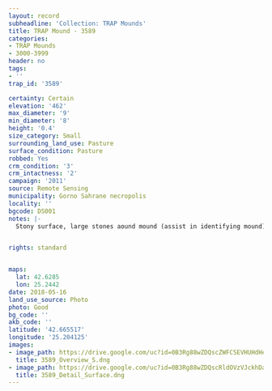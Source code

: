 ```yaml
---
layout: record
subheadline: 'Collection: TRAP Mounds'
title: TRAP Mound - 3589
categories:
- TRAP Mounds
- 3000-3999
header: no
tags:
- ''
trap_id: '3589'

certainty: Certain
elevation: '462'
max_diameter: '9'
min_diameter: '8'
height: '0.4'
size_category: Small
surrounding_land_use: Pasture
surface_condition: Pasture
robbed: Yes
crm_condition: '3'
crm_intactness: '2'
campaign: '2011'
source: Remote Sensing
municipality: Gorno Sahrane necropolis
locality: ''
bgcode: DS001
notes: |-
  Stony surface, large stones aound mound (assist in identifying mound), no recent robbers' trench (all old) badly worn away.


rights: standard


maps:
  lat: 42.6285
  lon: 25.2442
date: 2018-05-16
land_use_source: Photo
photo: Good
bg_code: ''
akb_code: ''
latitude: '42.665517'
longitude: '25.204125'
images:
- image_path: https://drive.google.com/uc?id=0B3Rg88wZDQscZWFCSEVHUHdHeGc
  title: 3589_Overview_S.dng
- image_path: https://drive.google.com/uc?id=0B3Rg88wZDQscRldOVzVJckhDazA
  title: 3589_Detail_Surface.dng
---
```

